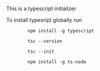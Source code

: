   
This is a typescript  initializer

To install typesript globally run 

            npm install -g typescript

            tsc --version

            tsc --init

            npm install -g ts-node
